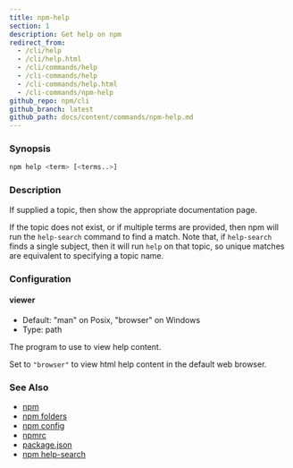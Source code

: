 ```yaml
---
title: npm-help
section: 1
description: Get help on npm
redirect_from:
  - /cli/help
  - /cli/help.html
  - /cli/commands/help
  - /cli-commands/help
  - /cli-commands/help.html
  - /cli-commands/npm-help
github_repo: npm/cli
github_branch: latest
github_path: docs/content/commands/npm-help.md
---
```


### Synopsis

```bash
npm help <term> [<terms..>]
```

### Description

If supplied a topic, then show the appropriate documentation page.

If the topic does not exist, or if multiple terms are provided, then npm
will run the `help-search` command to find a match.  Note that, if
`help-search` finds a single subject, then it will run `help` on that
topic, so unique matches are equivalent to specifying a topic name.

### Configuration

#### viewer

* Default: "man" on Posix, "browser" on Windows
* Type: path

The program to use to view help content.

Set to `"browser"` to view html help content in the default web browser.

### See Also

* [npm](/cli/v7/commands/npm)
* [npm folders](/cli/v7/configuring-npm/folders)
* [npm config](/cli/v7/commands/npm-config)
* [npmrc](/cli/v7/configuring-npm/npmrc)
* [package.json](/cli/v7/configuring-npm/package-json)
* [npm help-search](/cli/v7/commands/npm-help-search)

